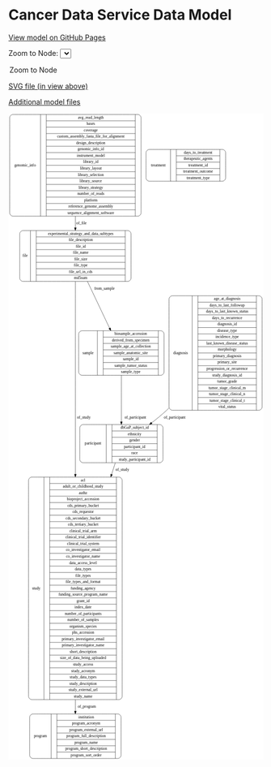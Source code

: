 <link rel='stylesheet' href="assets/style.css">
<link rel='stylesheet' href="https://unpkg.com/leaflet@1.5.1/dist/leaflet.css" integrity="sha512-xwE/Az9zrjBIphAcBb3F6JVqxf46+CDLwfLMHloNu6KEQCAWi6HcDUbeOfBIptF7tcCzusKFjFw2yuvEpDL9wQ==" crossorigin="">
<script type="text/javascript" src="https://code.jquery.com/jquery-3.2.1.min.js"></script>
<script type="text/javascript"  src="https://unpkg.com/leaflet@1.5.1/dist/leaflet.js"></script>
<script type="text/javascript" src="assets/actions.js"></script>

Cancer Data Service Data Model
==============================

[View model on GitHub Pages](https://cbiit.github.io/cds-model)



Zoom to Node: <select id="node_select">
  <option value="">Zoom to Node</option>
</select>
<div id="model"></div>

<p>
<a href="./model-desc/cds-model.svg">SVG file (in view above)</a>
<p>
<a href="./model-desc">Additional model files</a>
<div id='graph' style='display:off;'>
<svg width="925pt" height="2339pt"
 viewBox="0.00 0.00 924.50 2339.00" xmlns="http://www.w3.org/2000/svg" xmlns:xlink="http://www.w3.org/1999/xlink">
<g id="graph0" class="graph" transform="scale(1 1) rotate(0) translate(4 2335)">
<title>Perl</title>
<polygon fill="#ffffff" stroke="transparent" points="-4,4 -4,-2335 920.5,-2335 920.5,4 -4,4"/>
<!-- genomic_info -->
<g id="node1" class="node">
<title>genomic_info</title>
<path fill="none" stroke="#000000" d="M12,-1962.5C12,-1962.5 465,-1962.5 465,-1962.5 471,-1962.5 477,-1968.5 477,-1974.5 477,-1974.5 477,-2318.5 477,-2318.5 477,-2324.5 471,-2330.5 465,-2330.5 465,-2330.5 12,-2330.5 12,-2330.5 6,-2330.5 0,-2324.5 0,-2318.5 0,-2318.5 0,-1974.5 0,-1974.5 0,-1968.5 6,-1962.5 12,-1962.5"/>
<text text-anchor="middle" x="56" y="-2142.8" font-family="Times,serif" font-size="14.00" fill="#000000">genomic_info</text>
<polyline fill="none" stroke="#000000" points="112,-1962.5 112,-2330.5 "/>
<text text-anchor="middle" x="122.5" y="-2142.8" font-family="Times,serif" font-size="14.00" fill="#000000"> </text>
<polyline fill="none" stroke="#000000" points="133,-1962.5 133,-2330.5 "/>
<text text-anchor="middle" x="294.5" y="-2315.3" font-family="Times,serif" font-size="14.00" fill="#000000">avg_read_length</text>
<polyline fill="none" stroke="#000000" points="133,-2307.5 456,-2307.5 "/>
<text text-anchor="middle" x="294.5" y="-2292.3" font-family="Times,serif" font-size="14.00" fill="#000000">bases</text>
<polyline fill="none" stroke="#000000" points="133,-2284.5 456,-2284.5 "/>
<text text-anchor="middle" x="294.5" y="-2269.3" font-family="Times,serif" font-size="14.00" fill="#000000">coverage</text>
<polyline fill="none" stroke="#000000" points="133,-2261.5 456,-2261.5 "/>
<text text-anchor="middle" x="294.5" y="-2246.3" font-family="Times,serif" font-size="14.00" fill="#000000">custom_assembly_fasta_file_for_alignment</text>
<polyline fill="none" stroke="#000000" points="133,-2238.5 456,-2238.5 "/>
<text text-anchor="middle" x="294.5" y="-2223.3" font-family="Times,serif" font-size="14.00" fill="#000000">design_description</text>
<polyline fill="none" stroke="#000000" points="133,-2215.5 456,-2215.5 "/>
<text text-anchor="middle" x="294.5" y="-2200.3" font-family="Times,serif" font-size="14.00" fill="#000000">genomic_info_id</text>
<polyline fill="none" stroke="#000000" points="133,-2192.5 456,-2192.5 "/>
<text text-anchor="middle" x="294.5" y="-2177.3" font-family="Times,serif" font-size="14.00" fill="#000000">instrument_model</text>
<polyline fill="none" stroke="#000000" points="133,-2169.5 456,-2169.5 "/>
<text text-anchor="middle" x="294.5" y="-2154.3" font-family="Times,serif" font-size="14.00" fill="#000000">library_id</text>
<polyline fill="none" stroke="#000000" points="133,-2146.5 456,-2146.5 "/>
<text text-anchor="middle" x="294.5" y="-2131.3" font-family="Times,serif" font-size="14.00" fill="#000000">library_layout</text>
<polyline fill="none" stroke="#000000" points="133,-2123.5 456,-2123.5 "/>
<text text-anchor="middle" x="294.5" y="-2108.3" font-family="Times,serif" font-size="14.00" fill="#000000">library_selection</text>
<polyline fill="none" stroke="#000000" points="133,-2100.5 456,-2100.5 "/>
<text text-anchor="middle" x="294.5" y="-2085.3" font-family="Times,serif" font-size="14.00" fill="#000000">library_source</text>
<polyline fill="none" stroke="#000000" points="133,-2077.5 456,-2077.5 "/>
<text text-anchor="middle" x="294.5" y="-2062.3" font-family="Times,serif" font-size="14.00" fill="#000000">library_strategy</text>
<polyline fill="none" stroke="#000000" points="133,-2054.5 456,-2054.5 "/>
<text text-anchor="middle" x="294.5" y="-2039.3" font-family="Times,serif" font-size="14.00" fill="#000000">number_of_reads</text>
<polyline fill="none" stroke="#000000" points="133,-2031.5 456,-2031.5 "/>
<text text-anchor="middle" x="294.5" y="-2016.3" font-family="Times,serif" font-size="14.00" fill="#000000">platform</text>
<polyline fill="none" stroke="#000000" points="133,-2008.5 456,-2008.5 "/>
<text text-anchor="middle" x="294.5" y="-1993.3" font-family="Times,serif" font-size="14.00" fill="#000000">reference_genome_assembly</text>
<polyline fill="none" stroke="#000000" points="133,-1985.5 456,-1985.5 "/>
<text text-anchor="middle" x="294.5" y="-1970.3" font-family="Times,serif" font-size="14.00" fill="#000000">sequence_alignment_software</text>
<polyline fill="none" stroke="#000000" points="456,-1962.5 456,-2330.5 "/>
<text text-anchor="middle" x="466.5" y="-2142.8" font-family="Times,serif" font-size="14.00" fill="#000000"> </text>
</g>
<!-- file -->
<g id="node8" class="node">
<title>file</title>
<path fill="none" stroke="#000000" d="M48.5,-1726.5C48.5,-1726.5 428.5,-1726.5 428.5,-1726.5 434.5,-1726.5 440.5,-1732.5 440.5,-1738.5 440.5,-1738.5 440.5,-1898.5 440.5,-1898.5 440.5,-1904.5 434.5,-1910.5 428.5,-1910.5 428.5,-1910.5 48.5,-1910.5 48.5,-1910.5 42.5,-1910.5 36.5,-1904.5 36.5,-1898.5 36.5,-1898.5 36.5,-1738.5 36.5,-1738.5 36.5,-1732.5 42.5,-1726.5 48.5,-1726.5"/>
<text text-anchor="middle" x="56" y="-1814.8" font-family="Times,serif" font-size="14.00" fill="#000000">file</text>
<polyline fill="none" stroke="#000000" points="75.5,-1726.5 75.5,-1910.5 "/>
<text text-anchor="middle" x="86" y="-1814.8" font-family="Times,serif" font-size="14.00" fill="#000000"> </text>
<polyline fill="none" stroke="#000000" points="96.5,-1726.5 96.5,-1910.5 "/>
<text text-anchor="middle" x="258" y="-1895.3" font-family="Times,serif" font-size="14.00" fill="#000000">experimental_strategy_and_data_subtypes</text>
<polyline fill="none" stroke="#000000" points="96.5,-1887.5 419.5,-1887.5 "/>
<text text-anchor="middle" x="258" y="-1872.3" font-family="Times,serif" font-size="14.00" fill="#000000">file_description</text>
<polyline fill="none" stroke="#000000" points="96.5,-1864.5 419.5,-1864.5 "/>
<text text-anchor="middle" x="258" y="-1849.3" font-family="Times,serif" font-size="14.00" fill="#000000">file_id</text>
<polyline fill="none" stroke="#000000" points="96.5,-1841.5 419.5,-1841.5 "/>
<text text-anchor="middle" x="258" y="-1826.3" font-family="Times,serif" font-size="14.00" fill="#000000">file_name</text>
<polyline fill="none" stroke="#000000" points="96.5,-1818.5 419.5,-1818.5 "/>
<text text-anchor="middle" x="258" y="-1803.3" font-family="Times,serif" font-size="14.00" fill="#000000">file_size</text>
<polyline fill="none" stroke="#000000" points="96.5,-1795.5 419.5,-1795.5 "/>
<text text-anchor="middle" x="258" y="-1780.3" font-family="Times,serif" font-size="14.00" fill="#000000">file_type</text>
<polyline fill="none" stroke="#000000" points="96.5,-1772.5 419.5,-1772.5 "/>
<text text-anchor="middle" x="258" y="-1757.3" font-family="Times,serif" font-size="14.00" fill="#000000">file_url_in_cds</text>
<polyline fill="none" stroke="#000000" points="96.5,-1749.5 419.5,-1749.5 "/>
<text text-anchor="middle" x="258" y="-1734.3" font-family="Times,serif" font-size="14.00" fill="#000000">md5sum</text>
<polyline fill="none" stroke="#000000" points="419.5,-1726.5 419.5,-1910.5 "/>
<text text-anchor="middle" x="430" y="-1814.8" font-family="Times,serif" font-size="14.00" fill="#000000"> </text>
</g>
<!-- genomic_info&#45;&gt;file -->
<g id="edge1" class="edge">
<title>genomic_info&#45;&gt;file</title>
<path fill="none" stroke="#000000" d="M238.5,-1962.3656C238.5,-1948.1688 238.5,-1934.1764 238.5,-1920.8226"/>
<polygon fill="#000000" stroke="#000000" points="242.0001,-1920.7425 238.5,-1910.7426 235.0001,-1920.7426 242.0001,-1920.7425"/>
<text text-anchor="middle" x="260.5" y="-1932.8" font-family="Times,serif" font-size="14.00" fill="#000000">of_file</text>
</g>
<!-- study -->
<g id="node2" class="node">
<title>study</title>
<path fill="none" stroke="#000000" d="M80.5,-213.5C80.5,-213.5 396.5,-213.5 396.5,-213.5 402.5,-213.5 408.5,-219.5 408.5,-225.5 408.5,-225.5 408.5,-1006.5 408.5,-1006.5 408.5,-1012.5 402.5,-1018.5 396.5,-1018.5 396.5,-1018.5 80.5,-1018.5 80.5,-1018.5 74.5,-1018.5 68.5,-1012.5 68.5,-1006.5 68.5,-1006.5 68.5,-225.5 68.5,-225.5 68.5,-219.5 74.5,-213.5 80.5,-213.5"/>
<text text-anchor="middle" x="96.5" y="-612.3" font-family="Times,serif" font-size="14.00" fill="#000000">study</text>
<polyline fill="none" stroke="#000000" points="124.5,-213.5 124.5,-1018.5 "/>
<text text-anchor="middle" x="135" y="-612.3" font-family="Times,serif" font-size="14.00" fill="#000000"> </text>
<polyline fill="none" stroke="#000000" points="145.5,-213.5 145.5,-1018.5 "/>
<text text-anchor="middle" x="266.5" y="-1003.3" font-family="Times,serif" font-size="14.00" fill="#000000">acl</text>
<polyline fill="none" stroke="#000000" points="145.5,-995.5 387.5,-995.5 "/>
<text text-anchor="middle" x="266.5" y="-980.3" font-family="Times,serif" font-size="14.00" fill="#000000">adult_or_childhood_study</text>
<polyline fill="none" stroke="#000000" points="145.5,-972.5 387.5,-972.5 "/>
<text text-anchor="middle" x="266.5" y="-957.3" font-family="Times,serif" font-size="14.00" fill="#000000">authz</text>
<polyline fill="none" stroke="#000000" points="145.5,-949.5 387.5,-949.5 "/>
<text text-anchor="middle" x="266.5" y="-934.3" font-family="Times,serif" font-size="14.00" fill="#000000">bioproject_accession</text>
<polyline fill="none" stroke="#000000" points="145.5,-926.5 387.5,-926.5 "/>
<text text-anchor="middle" x="266.5" y="-911.3" font-family="Times,serif" font-size="14.00" fill="#000000">cds_primary_bucket</text>
<polyline fill="none" stroke="#000000" points="145.5,-903.5 387.5,-903.5 "/>
<text text-anchor="middle" x="266.5" y="-888.3" font-family="Times,serif" font-size="14.00" fill="#000000">cds_requestor</text>
<polyline fill="none" stroke="#000000" points="145.5,-880.5 387.5,-880.5 "/>
<text text-anchor="middle" x="266.5" y="-865.3" font-family="Times,serif" font-size="14.00" fill="#000000">cds_secondary_bucket</text>
<polyline fill="none" stroke="#000000" points="145.5,-857.5 387.5,-857.5 "/>
<text text-anchor="middle" x="266.5" y="-842.3" font-family="Times,serif" font-size="14.00" fill="#000000">cds_tertiary_bucket</text>
<polyline fill="none" stroke="#000000" points="145.5,-834.5 387.5,-834.5 "/>
<text text-anchor="middle" x="266.5" y="-819.3" font-family="Times,serif" font-size="14.00" fill="#000000">clinical_trial_arm</text>
<polyline fill="none" stroke="#000000" points="145.5,-811.5 387.5,-811.5 "/>
<text text-anchor="middle" x="266.5" y="-796.3" font-family="Times,serif" font-size="14.00" fill="#000000">clinical_trial_identifier</text>
<polyline fill="none" stroke="#000000" points="145.5,-788.5 387.5,-788.5 "/>
<text text-anchor="middle" x="266.5" y="-773.3" font-family="Times,serif" font-size="14.00" fill="#000000">clinical_trial_system</text>
<polyline fill="none" stroke="#000000" points="145.5,-765.5 387.5,-765.5 "/>
<text text-anchor="middle" x="266.5" y="-750.3" font-family="Times,serif" font-size="14.00" fill="#000000">co_investigator_email</text>
<polyline fill="none" stroke="#000000" points="145.5,-742.5 387.5,-742.5 "/>
<text text-anchor="middle" x="266.5" y="-727.3" font-family="Times,serif" font-size="14.00" fill="#000000">co_investigator_name</text>
<polyline fill="none" stroke="#000000" points="145.5,-719.5 387.5,-719.5 "/>
<text text-anchor="middle" x="266.5" y="-704.3" font-family="Times,serif" font-size="14.00" fill="#000000">data_access_level</text>
<polyline fill="none" stroke="#000000" points="145.5,-696.5 387.5,-696.5 "/>
<text text-anchor="middle" x="266.5" y="-681.3" font-family="Times,serif" font-size="14.00" fill="#000000">data_types</text>
<polyline fill="none" stroke="#000000" points="145.5,-673.5 387.5,-673.5 "/>
<text text-anchor="middle" x="266.5" y="-658.3" font-family="Times,serif" font-size="14.00" fill="#000000">file_types</text>
<polyline fill="none" stroke="#000000" points="145.5,-650.5 387.5,-650.5 "/>
<text text-anchor="middle" x="266.5" y="-635.3" font-family="Times,serif" font-size="14.00" fill="#000000">file_types_and_format</text>
<polyline fill="none" stroke="#000000" points="145.5,-627.5 387.5,-627.5 "/>
<text text-anchor="middle" x="266.5" y="-612.3" font-family="Times,serif" font-size="14.00" fill="#000000">funding_agency</text>
<polyline fill="none" stroke="#000000" points="145.5,-604.5 387.5,-604.5 "/>
<text text-anchor="middle" x="266.5" y="-589.3" font-family="Times,serif" font-size="14.00" fill="#000000">funding_source_program_name</text>
<polyline fill="none" stroke="#000000" points="145.5,-581.5 387.5,-581.5 "/>
<text text-anchor="middle" x="266.5" y="-566.3" font-family="Times,serif" font-size="14.00" fill="#000000">grant_id</text>
<polyline fill="none" stroke="#000000" points="145.5,-558.5 387.5,-558.5 "/>
<text text-anchor="middle" x="266.5" y="-543.3" font-family="Times,serif" font-size="14.00" fill="#000000">index_date</text>
<polyline fill="none" stroke="#000000" points="145.5,-535.5 387.5,-535.5 "/>
<text text-anchor="middle" x="266.5" y="-520.3" font-family="Times,serif" font-size="14.00" fill="#000000">number_of_participants</text>
<polyline fill="none" stroke="#000000" points="145.5,-512.5 387.5,-512.5 "/>
<text text-anchor="middle" x="266.5" y="-497.3" font-family="Times,serif" font-size="14.00" fill="#000000">number_of_samples</text>
<polyline fill="none" stroke="#000000" points="145.5,-489.5 387.5,-489.5 "/>
<text text-anchor="middle" x="266.5" y="-474.3" font-family="Times,serif" font-size="14.00" fill="#000000">organism_species</text>
<polyline fill="none" stroke="#000000" points="145.5,-466.5 387.5,-466.5 "/>
<text text-anchor="middle" x="266.5" y="-451.3" font-family="Times,serif" font-size="14.00" fill="#000000">phs_accession</text>
<polyline fill="none" stroke="#000000" points="145.5,-443.5 387.5,-443.5 "/>
<text text-anchor="middle" x="266.5" y="-428.3" font-family="Times,serif" font-size="14.00" fill="#000000">primary_investigator_email</text>
<polyline fill="none" stroke="#000000" points="145.5,-420.5 387.5,-420.5 "/>
<text text-anchor="middle" x="266.5" y="-405.3" font-family="Times,serif" font-size="14.00" fill="#000000">primary_investigator_name</text>
<polyline fill="none" stroke="#000000" points="145.5,-397.5 387.5,-397.5 "/>
<text text-anchor="middle" x="266.5" y="-382.3" font-family="Times,serif" font-size="14.00" fill="#000000">short_description</text>
<polyline fill="none" stroke="#000000" points="145.5,-374.5 387.5,-374.5 "/>
<text text-anchor="middle" x="266.5" y="-359.3" font-family="Times,serif" font-size="14.00" fill="#000000">size_of_data_being_uploaded</text>
<polyline fill="none" stroke="#000000" points="145.5,-351.5 387.5,-351.5 "/>
<text text-anchor="middle" x="266.5" y="-336.3" font-family="Times,serif" font-size="14.00" fill="#000000">study_access</text>
<polyline fill="none" stroke="#000000" points="145.5,-328.5 387.5,-328.5 "/>
<text text-anchor="middle" x="266.5" y="-313.3" font-family="Times,serif" font-size="14.00" fill="#000000">study_acronym</text>
<polyline fill="none" stroke="#000000" points="145.5,-305.5 387.5,-305.5 "/>
<text text-anchor="middle" x="266.5" y="-290.3" font-family="Times,serif" font-size="14.00" fill="#000000">study_data_types</text>
<polyline fill="none" stroke="#000000" points="145.5,-282.5 387.5,-282.5 "/>
<text text-anchor="middle" x="266.5" y="-267.3" font-family="Times,serif" font-size="14.00" fill="#000000">study_description</text>
<polyline fill="none" stroke="#000000" points="145.5,-259.5 387.5,-259.5 "/>
<text text-anchor="middle" x="266.5" y="-244.3" font-family="Times,serif" font-size="14.00" fill="#000000">study_external_url</text>
<polyline fill="none" stroke="#000000" points="145.5,-236.5 387.5,-236.5 "/>
<text text-anchor="middle" x="266.5" y="-221.3" font-family="Times,serif" font-size="14.00" fill="#000000">study_name</text>
<polyline fill="none" stroke="#000000" points="387.5,-213.5 387.5,-1018.5 "/>
<text text-anchor="middle" x="398" y="-612.3" font-family="Times,serif" font-size="14.00" fill="#000000"> </text>
</g>
<!-- program -->
<g id="node6" class="node">
<title>program</title>
<path fill="none" stroke="#000000" d="M84.5,-.5C84.5,-.5 392.5,-.5 392.5,-.5 398.5,-.5 404.5,-6.5 404.5,-12.5 404.5,-12.5 404.5,-149.5 404.5,-149.5 404.5,-155.5 398.5,-161.5 392.5,-161.5 392.5,-161.5 84.5,-161.5 84.5,-161.5 78.5,-161.5 72.5,-155.5 72.5,-149.5 72.5,-149.5 72.5,-12.5 72.5,-12.5 72.5,-6.5 78.5,-.5 84.5,-.5"/>
<text text-anchor="middle" x="111.5" y="-77.3" font-family="Times,serif" font-size="14.00" fill="#000000">program</text>
<polyline fill="none" stroke="#000000" points="150.5,-.5 150.5,-161.5 "/>
<text text-anchor="middle" x="161" y="-77.3" font-family="Times,serif" font-size="14.00" fill="#000000"> </text>
<polyline fill="none" stroke="#000000" points="171.5,-.5 171.5,-161.5 "/>
<text text-anchor="middle" x="277.5" y="-146.3" font-family="Times,serif" font-size="14.00" fill="#000000">institution</text>
<polyline fill="none" stroke="#000000" points="171.5,-138.5 383.5,-138.5 "/>
<text text-anchor="middle" x="277.5" y="-123.3" font-family="Times,serif" font-size="14.00" fill="#000000">program_acronym</text>
<polyline fill="none" stroke="#000000" points="171.5,-115.5 383.5,-115.5 "/>
<text text-anchor="middle" x="277.5" y="-100.3" font-family="Times,serif" font-size="14.00" fill="#000000">program_external_url</text>
<polyline fill="none" stroke="#000000" points="171.5,-92.5 383.5,-92.5 "/>
<text text-anchor="middle" x="277.5" y="-77.3" font-family="Times,serif" font-size="14.00" fill="#000000">program_full_description</text>
<polyline fill="none" stroke="#000000" points="171.5,-69.5 383.5,-69.5 "/>
<text text-anchor="middle" x="277.5" y="-54.3" font-family="Times,serif" font-size="14.00" fill="#000000">program_name</text>
<polyline fill="none" stroke="#000000" points="171.5,-46.5 383.5,-46.5 "/>
<text text-anchor="middle" x="277.5" y="-31.3" font-family="Times,serif" font-size="14.00" fill="#000000">program_short_description</text>
<polyline fill="none" stroke="#000000" points="171.5,-23.5 383.5,-23.5 "/>
<text text-anchor="middle" x="277.5" y="-8.3" font-family="Times,serif" font-size="14.00" fill="#000000">program_sort_order</text>
<polyline fill="none" stroke="#000000" points="383.5,-.5 383.5,-161.5 "/>
<text text-anchor="middle" x="394" y="-77.3" font-family="Times,serif" font-size="14.00" fill="#000000"> </text>
</g>
<!-- study&#45;&gt;program -->
<g id="edge7" class="edge">
<title>study&#45;&gt;program</title>
<path fill="none" stroke="#000000" d="M238.5,-213.2472C238.5,-198.6046 238.5,-184.6958 238.5,-171.7814"/>
<polygon fill="#000000" stroke="#000000" points="242.0001,-171.6424 238.5,-161.6424 235.0001,-171.6425 242.0001,-171.6424"/>
<text text-anchor="middle" x="280" y="-183.8" font-family="Times,serif" font-size="14.00" fill="#000000">of_program</text>
</g>
<!-- sample -->
<g id="node3" class="node">
<title>sample</title>
<path fill="none" stroke="#000000" d="M262.5,-1387C262.5,-1387 548.5,-1387 548.5,-1387 554.5,-1387 560.5,-1393 560.5,-1399 560.5,-1399 560.5,-1536 560.5,-1536 560.5,-1542 554.5,-1548 548.5,-1548 548.5,-1548 262.5,-1548 262.5,-1548 256.5,-1548 250.5,-1542 250.5,-1536 250.5,-1536 250.5,-1399 250.5,-1399 250.5,-1393 256.5,-1387 262.5,-1387"/>
<text text-anchor="middle" x="284.5" y="-1463.8" font-family="Times,serif" font-size="14.00" fill="#000000">sample</text>
<polyline fill="none" stroke="#000000" points="318.5,-1387 318.5,-1548 "/>
<text text-anchor="middle" x="329" y="-1463.8" font-family="Times,serif" font-size="14.00" fill="#000000"> </text>
<polyline fill="none" stroke="#000000" points="339.5,-1387 339.5,-1548 "/>
<text text-anchor="middle" x="439.5" y="-1532.8" font-family="Times,serif" font-size="14.00" fill="#000000">biosample_accession</text>
<polyline fill="none" stroke="#000000" points="339.5,-1525 539.5,-1525 "/>
<text text-anchor="middle" x="439.5" y="-1509.8" font-family="Times,serif" font-size="14.00" fill="#000000">derived_from_specimen</text>
<polyline fill="none" stroke="#000000" points="339.5,-1502 539.5,-1502 "/>
<text text-anchor="middle" x="439.5" y="-1486.8" font-family="Times,serif" font-size="14.00" fill="#000000">sample_age_at_collection</text>
<polyline fill="none" stroke="#000000" points="339.5,-1479 539.5,-1479 "/>
<text text-anchor="middle" x="439.5" y="-1463.8" font-family="Times,serif" font-size="14.00" fill="#000000">sample_anatomic_site</text>
<polyline fill="none" stroke="#000000" points="339.5,-1456 539.5,-1456 "/>
<text text-anchor="middle" x="439.5" y="-1440.8" font-family="Times,serif" font-size="14.00" fill="#000000">sample_id</text>
<polyline fill="none" stroke="#000000" points="339.5,-1433 539.5,-1433 "/>
<text text-anchor="middle" x="439.5" y="-1417.8" font-family="Times,serif" font-size="14.00" fill="#000000">sample_tumor_status</text>
<polyline fill="none" stroke="#000000" points="339.5,-1410 539.5,-1410 "/>
<text text-anchor="middle" x="439.5" y="-1394.8" font-family="Times,serif" font-size="14.00" fill="#000000">sample_type</text>
<polyline fill="none" stroke="#000000" points="539.5,-1387 539.5,-1548 "/>
<text text-anchor="middle" x="550" y="-1463.8" font-family="Times,serif" font-size="14.00" fill="#000000"> </text>
</g>
<!-- participant -->
<g id="node4" class="node">
<title>participant</title>
<path fill="none" stroke="#000000" d="M266.5,-1070.5C266.5,-1070.5 544.5,-1070.5 544.5,-1070.5 550.5,-1070.5 556.5,-1076.5 556.5,-1082.5 556.5,-1082.5 556.5,-1196.5 556.5,-1196.5 556.5,-1202.5 550.5,-1208.5 544.5,-1208.5 544.5,-1208.5 266.5,-1208.5 266.5,-1208.5 260.5,-1208.5 254.5,-1202.5 254.5,-1196.5 254.5,-1196.5 254.5,-1082.5 254.5,-1082.5 254.5,-1076.5 260.5,-1070.5 266.5,-1070.5"/>
<text text-anchor="middle" x="302.5" y="-1135.8" font-family="Times,serif" font-size="14.00" fill="#000000">participant</text>
<polyline fill="none" stroke="#000000" points="350.5,-1070.5 350.5,-1208.5 "/>
<text text-anchor="middle" x="361" y="-1135.8" font-family="Times,serif" font-size="14.00" fill="#000000"> </text>
<polyline fill="none" stroke="#000000" points="371.5,-1070.5 371.5,-1208.5 "/>
<text text-anchor="middle" x="453.5" y="-1193.3" font-family="Times,serif" font-size="14.00" fill="#000000">dbGaP_subject_id</text>
<polyline fill="none" stroke="#000000" points="371.5,-1185.5 535.5,-1185.5 "/>
<text text-anchor="middle" x="453.5" y="-1170.3" font-family="Times,serif" font-size="14.00" fill="#000000">ethnicity</text>
<polyline fill="none" stroke="#000000" points="371.5,-1162.5 535.5,-1162.5 "/>
<text text-anchor="middle" x="453.5" y="-1147.3" font-family="Times,serif" font-size="14.00" fill="#000000">gender</text>
<polyline fill="none" stroke="#000000" points="371.5,-1139.5 535.5,-1139.5 "/>
<text text-anchor="middle" x="453.5" y="-1124.3" font-family="Times,serif" font-size="14.00" fill="#000000">participant_id</text>
<polyline fill="none" stroke="#000000" points="371.5,-1116.5 535.5,-1116.5 "/>
<text text-anchor="middle" x="453.5" y="-1101.3" font-family="Times,serif" font-size="14.00" fill="#000000">race</text>
<polyline fill="none" stroke="#000000" points="371.5,-1093.5 535.5,-1093.5 "/>
<text text-anchor="middle" x="453.5" y="-1078.3" font-family="Times,serif" font-size="14.00" fill="#000000">study_participant_id</text>
<polyline fill="none" stroke="#000000" points="535.5,-1070.5 535.5,-1208.5 "/>
<text text-anchor="middle" x="546" y="-1135.8" font-family="Times,serif" font-size="14.00" fill="#000000"> </text>
</g>
<!-- sample&#45;&gt;participant -->
<g id="edge5" class="edge">
<title>sample&#45;&gt;participant</title>
<path fill="none" stroke="#000000" d="M405.5,-1386.8421C405.5,-1335.7344 405.5,-1269.9196 405.5,-1219.0303"/>
<polygon fill="#000000" stroke="#000000" points="409.0001,-1218.7346 405.5,-1208.7347 402.0001,-1218.7347 409.0001,-1218.7346"/>
<text text-anchor="middle" x="456" y="-1230.8" font-family="Times,serif" font-size="14.00" fill="#000000">of_participant</text>
</g>
<!-- participant&#45;&gt;study -->
<g id="edge3" class="edge">
<title>participant&#45;&gt;study</title>
<path fill="none" stroke="#000000" d="M383.4099,-1070.2534C379.3355,-1057.4815 374.825,-1043.3421 369.9894,-1028.1837"/>
<polygon fill="#000000" stroke="#000000" points="373.3112,-1027.0801 366.9375,-1018.6169 366.6423,-1029.2076 373.3112,-1027.0801"/>
<text text-anchor="middle" x="409" y="-1040.8" font-family="Times,serif" font-size="14.00" fill="#000000">of_study</text>
</g>
<!-- treatment -->
<g id="node5" class="node">
<title>treatment</title>
<path fill="none" stroke="#000000" d="M507,-2089C507,-2089 772,-2089 772,-2089 778,-2089 784,-2095 784,-2101 784,-2101 784,-2192 784,-2192 784,-2198 778,-2204 772,-2204 772,-2204 507,-2204 507,-2204 501,-2204 495,-2198 495,-2192 495,-2192 495,-2101 495,-2101 495,-2095 501,-2089 507,-2089"/>
<text text-anchor="middle" x="539.5" y="-2142.8" font-family="Times,serif" font-size="14.00" fill="#000000">treatment</text>
<polyline fill="none" stroke="#000000" points="584,-2089 584,-2204 "/>
<text text-anchor="middle" x="594.5" y="-2142.8" font-family="Times,serif" font-size="14.00" fill="#000000"> </text>
<polyline fill="none" stroke="#000000" points="605,-2089 605,-2204 "/>
<text text-anchor="middle" x="684" y="-2188.8" font-family="Times,serif" font-size="14.00" fill="#000000">days_to_treatment</text>
<polyline fill="none" stroke="#000000" points="605,-2181 763,-2181 "/>
<text text-anchor="middle" x="684" y="-2165.8" font-family="Times,serif" font-size="14.00" fill="#000000">therapeutic_agents</text>
<polyline fill="none" stroke="#000000" points="605,-2158 763,-2158 "/>
<text text-anchor="middle" x="684" y="-2142.8" font-family="Times,serif" font-size="14.00" fill="#000000">treatment_id</text>
<polyline fill="none" stroke="#000000" points="605,-2135 763,-2135 "/>
<text text-anchor="middle" x="684" y="-2119.8" font-family="Times,serif" font-size="14.00" fill="#000000">treatment_outcome</text>
<polyline fill="none" stroke="#000000" points="605,-2112 763,-2112 "/>
<text text-anchor="middle" x="684" y="-2096.8" font-family="Times,serif" font-size="14.00" fill="#000000">treatment_type</text>
<polyline fill="none" stroke="#000000" points="763,-2089 763,-2204 "/>
<text text-anchor="middle" x="773.5" y="-2142.8" font-family="Times,serif" font-size="14.00" fill="#000000"> </text>
</g>
<!-- diagnosis -->
<g id="node7" class="node">
<title>diagnosis</title>
<path fill="none" stroke="#000000" d="M590.5,-1260.5C590.5,-1260.5 904.5,-1260.5 904.5,-1260.5 910.5,-1260.5 916.5,-1266.5 916.5,-1272.5 916.5,-1272.5 916.5,-1662.5 916.5,-1662.5 916.5,-1668.5 910.5,-1674.5 904.5,-1674.5 904.5,-1674.5 590.5,-1674.5 590.5,-1674.5 584.5,-1674.5 578.5,-1668.5 578.5,-1662.5 578.5,-1662.5 578.5,-1272.5 578.5,-1272.5 578.5,-1266.5 584.5,-1260.5 590.5,-1260.5"/>
<text text-anchor="middle" x="620.5" y="-1463.8" font-family="Times,serif" font-size="14.00" fill="#000000">diagnosis</text>
<polyline fill="none" stroke="#000000" points="662.5,-1260.5 662.5,-1674.5 "/>
<text text-anchor="middle" x="673" y="-1463.8" font-family="Times,serif" font-size="14.00" fill="#000000"> </text>
<polyline fill="none" stroke="#000000" points="683.5,-1260.5 683.5,-1674.5 "/>
<text text-anchor="middle" x="789.5" y="-1659.3" font-family="Times,serif" font-size="14.00" fill="#000000">age_at_diagnosis</text>
<polyline fill="none" stroke="#000000" points="683.5,-1651.5 895.5,-1651.5 "/>
<text text-anchor="middle" x="789.5" y="-1636.3" font-family="Times,serif" font-size="14.00" fill="#000000">days_to_last_followup</text>
<polyline fill="none" stroke="#000000" points="683.5,-1628.5 895.5,-1628.5 "/>
<text text-anchor="middle" x="789.5" y="-1613.3" font-family="Times,serif" font-size="14.00" fill="#000000">days_to_last_known_status</text>
<polyline fill="none" stroke="#000000" points="683.5,-1605.5 895.5,-1605.5 "/>
<text text-anchor="middle" x="789.5" y="-1590.3" font-family="Times,serif" font-size="14.00" fill="#000000">days_to_recurrence</text>
<polyline fill="none" stroke="#000000" points="683.5,-1582.5 895.5,-1582.5 "/>
<text text-anchor="middle" x="789.5" y="-1567.3" font-family="Times,serif" font-size="14.00" fill="#000000">diagnosis_id</text>
<polyline fill="none" stroke="#000000" points="683.5,-1559.5 895.5,-1559.5 "/>
<text text-anchor="middle" x="789.5" y="-1544.3" font-family="Times,serif" font-size="14.00" fill="#000000">disease_type</text>
<polyline fill="none" stroke="#000000" points="683.5,-1536.5 895.5,-1536.5 "/>
<text text-anchor="middle" x="789.5" y="-1521.3" font-family="Times,serif" font-size="14.00" fill="#000000">incidence_type</text>
<polyline fill="none" stroke="#000000" points="683.5,-1513.5 895.5,-1513.5 "/>
<text text-anchor="middle" x="789.5" y="-1498.3" font-family="Times,serif" font-size="14.00" fill="#000000">last_known_disease_status</text>
<polyline fill="none" stroke="#000000" points="683.5,-1490.5 895.5,-1490.5 "/>
<text text-anchor="middle" x="789.5" y="-1475.3" font-family="Times,serif" font-size="14.00" fill="#000000">morphology</text>
<polyline fill="none" stroke="#000000" points="683.5,-1467.5 895.5,-1467.5 "/>
<text text-anchor="middle" x="789.5" y="-1452.3" font-family="Times,serif" font-size="14.00" fill="#000000">primary_diagnosis</text>
<polyline fill="none" stroke="#000000" points="683.5,-1444.5 895.5,-1444.5 "/>
<text text-anchor="middle" x="789.5" y="-1429.3" font-family="Times,serif" font-size="14.00" fill="#000000">primary_site</text>
<polyline fill="none" stroke="#000000" points="683.5,-1421.5 895.5,-1421.5 "/>
<text text-anchor="middle" x="789.5" y="-1406.3" font-family="Times,serif" font-size="14.00" fill="#000000">progression_or_recurrence</text>
<polyline fill="none" stroke="#000000" points="683.5,-1398.5 895.5,-1398.5 "/>
<text text-anchor="middle" x="789.5" y="-1383.3" font-family="Times,serif" font-size="14.00" fill="#000000">study_diagnosis_id</text>
<polyline fill="none" stroke="#000000" points="683.5,-1375.5 895.5,-1375.5 "/>
<text text-anchor="middle" x="789.5" y="-1360.3" font-family="Times,serif" font-size="14.00" fill="#000000">tumor_grade</text>
<polyline fill="none" stroke="#000000" points="683.5,-1352.5 895.5,-1352.5 "/>
<text text-anchor="middle" x="789.5" y="-1337.3" font-family="Times,serif" font-size="14.00" fill="#000000">tumor_stage_clinical_m</text>
<polyline fill="none" stroke="#000000" points="683.5,-1329.5 895.5,-1329.5 "/>
<text text-anchor="middle" x="789.5" y="-1314.3" font-family="Times,serif" font-size="14.00" fill="#000000">tumor_stage_clinical_n</text>
<polyline fill="none" stroke="#000000" points="683.5,-1306.5 895.5,-1306.5 "/>
<text text-anchor="middle" x="789.5" y="-1291.3" font-family="Times,serif" font-size="14.00" fill="#000000">tumor_stage_clinical_t</text>
<polyline fill="none" stroke="#000000" points="683.5,-1283.5 895.5,-1283.5 "/>
<text text-anchor="middle" x="789.5" y="-1268.3" font-family="Times,serif" font-size="14.00" fill="#000000">vital_status</text>
<polyline fill="none" stroke="#000000" points="895.5,-1260.5 895.5,-1674.5 "/>
<text text-anchor="middle" x="906" y="-1463.8" font-family="Times,serif" font-size="14.00" fill="#000000"> </text>
</g>
<!-- diagnosis&#45;&gt;participant -->
<g id="edge6" class="edge">
<title>diagnosis&#45;&gt;participant</title>
<path fill="none" stroke="#000000" d="M578.3706,-1268.3634C575.4161,-1265.5331 572.4581,-1262.7432 569.5,-1260 552.7256,-1244.4442 533.945,-1229.0486 515.2462,-1214.7274"/>
<polygon fill="#000000" stroke="#000000" points="517.3263,-1211.9122 507.2435,-1208.6582 513.0964,-1217.4897 517.3263,-1211.9122"/>
<text text-anchor="middle" x="599" y="-1230.8" font-family="Times,serif" font-size="14.00" fill="#000000">of_participant</text>
</g>
<!-- file&#45;&gt;study -->
<g id="edge4" class="edge">
<title>file&#45;&gt;study</title>
<path fill="none" stroke="#000000" d="M238.5,-1726.1385C238.5,-1578.1819 238.5,-1279.2055 238.5,-1028.7668"/>
<polygon fill="#000000" stroke="#000000" points="242.0001,-1028.7559 238.5,-1018.7559 235.0001,-1028.756 242.0001,-1028.7559"/>
<text text-anchor="middle" x="269" y="-1230.8" font-family="Times,serif" font-size="14.00" fill="#000000">of_study</text>
</g>
<!-- file&#45;&gt;sample -->
<g id="edge2" class="edge">
<title>file&#45;&gt;sample</title>
<path fill="none" stroke="#000000" d="M282.3773,-1726.2789C307.2199,-1674.0649 338.1539,-1609.0478 362.8001,-1557.2465"/>
<polygon fill="#000000" stroke="#000000" points="366.0329,-1558.5981 367.1688,-1548.0643 359.7119,-1555.5906 366.0329,-1558.5981"/>
<text text-anchor="middle" x="344" y="-1696.8" font-family="Times,serif" font-size="14.00" fill="#000000">from_sample</text>
</g>
</g>
</svg>
</div>

